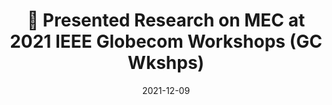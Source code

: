 ---
title: 🎉 Presented Research on MEC at 2021 IEEE Globecom Workshops (GC Wkshps)
summary: "<div style='text-align: justify;'>Excited to give a presentation at 2021 IEEE Globecom Workshops (GC Wkshps) on our work titled “Intelligent Reflecting Surfaces and Classical Relays: Coexistence and Co-Design.”</div>"
date: 2021-12-09
tags:
  - IEEE GC21 Presentation
  - Markdown
url_pdf: uploads/kan-gc-2021
links:
  - icon: link
    icon_pack: fas
    name: Globecom Talk
    url: https://dexterkan.github.io/event/gc21/
---